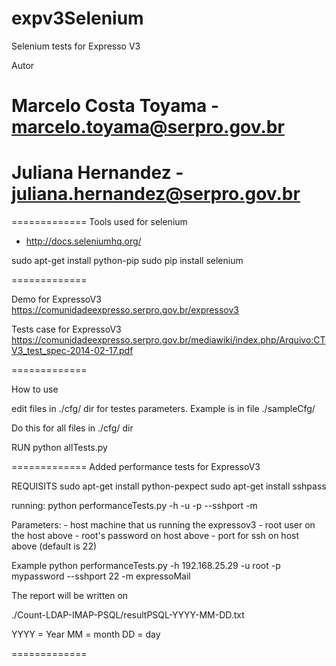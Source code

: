 expv3Selenium
=============

Selenium tests for Expresso V3

Autor 
# Marcelo Costa Toyama - marcelo.toyama@serpro.gov.br
# Juliana Hernandez - juliana.hernandez@serpro.gov.br

=============
Tools used for selenium

* http://docs.seleniumhq.org/

sudo apt-get install python-pip
sudo pip install selenium

=============

Demo for ExpressoV3
https://comunidadeexpresso.serpro.gov.br/expressov3

Tests case for ExpressoV3
https://comunidadeexpresso.serpro.gov.br/mediawiki/index.php/Arquivo:CTV3_test_spec-2014-02-17.pdf

=============

How to use

edit files in ./cfg/ dir for testes parameters.
Example is in file ./sampleCfg/

Do this for all files in ./cfg/ dir

RUN
python allTests.py

=============
Added performance tests for ExpressoV3

REQUISITS
sudo apt-get install python-pexpect
sudo apt-get install sshpass

running:
python performanceTests.py -h <expressov3 host> -u <root user> -p <root passwd> --sshport <ssh port> -m <module>

Parameters:
<expressov3 host> - host machine that us running the expressov3
<root user> - root user on the host above
<root passwd> - root's password on host above
<ssh port> - port for ssh on host above (default is 22)

Example
python performanceTests.py -h 192.168.25.29 -u root -p mypassword --sshport 22 -m expressoMail

The report will be written on 

./Count-LDAP-IMAP-PSQL/resultPSQL-YYYY-MM-DD.txt

YYYY = Year
MM = month
DD = day

=============

